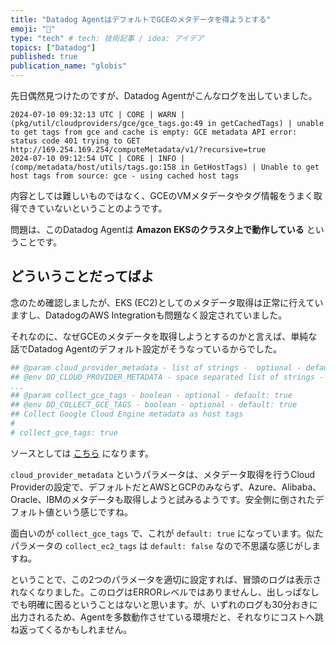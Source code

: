 ```yaml
---
title: "Datadog AgentはデフォルトでGCEのメタデータを得ようとする"
emoji: "🐾"
type: "tech" # tech: 技術記事 / idea: アイデア
topics: ["Datadog"]
published: true
publication_name: "globis"
---
```


先日偶然見つけたのですが、Datadog Agentがこんなログを出していました。

```
2024-07-10 09:32:13 UTC | CORE | WARN | (pkg/util/cloudproviders/gce/gce_tags.go:49 in getCachedTags) | unable to get tags from gce and cache is empty: GCE metadata API error: status code 401 trying to GET http://169.254.169.254/computeMetadata/v1/?recursive=true
2024-07-10 09:12:54 UTC | CORE | INFO | (comp/metadata/host/utils/tags.go:158 in GetHostTags) | Unable to get host tags from source: gce - using cached host tags
```

内容としては難しいものではなく、GCEのVMメタデータやタグ情報をうまく取得できていないということのようです。

問題は、このDatadog Agentは **Amazon EKSのクラスタ上で動作している** ということです。

## どういうことだってばよ

念のため確認しましたが、EKS (EC2)としてのメタデータ取得は正常に行えていますし、DatadogのAWS Integrationも問題なく設定されていました。

それなのに、なぜGCEのメタデータを取得しようとするのかと言えば、単純な話でDatadog Agentのデフォルト設定がそうなっているからでした。

```yaml
## @param cloud_provider_metadata - list of strings -  optional - default: ["aws", "gcp", "azure", "alibaba", "oracle", "ibm"]
## @env DD_CLOUD_PROVIDER_METADATA - space separated list of strings - optional - default: aws gcp azure alibaba oracle ibm
...
## @param collect_gce_tags - boolean - optional - default: true
## @env DD_COLLECT_GCE_TAGS - boolean - optional - default: true
## Collect Google Cloud Engine metadata as host tags
#
# collect_gce_tags: true
```

ソースとしては [こちら](https://github.com/DataDog/datadog-agent/blob/78ca7aad3407f9202fc0ae3f81623907a9e32691/pkg/config/config_template.yaml#L345-L422) になります。

`cloud_provider_metadata` というパラメータは、メタデータ取得を行うCloud Providerの設定で、デフォルトだとAWSとGCPのみならず、Azure、Alibaba、Oracle、IBMのメタデータも取得しようと試みるようです。安全側に倒されたデフォルト値という感じですね。

面白いのが `collect_gce_tags` で、これが `default: true` になっています。似たパラメータの `collect_ec2_tags` は `default: false` なので不思議な感じがしますね。

ということで、この2つのパラメータを適切に設定すれば、冒頭のログは表示されなくなりました。このログはERRORレベルではありませんし、出しっぱなしでも明確に困るということはないと思います。が、いずれのログも30分おきに出力されるため、Agentを多数動作させている環境だと、それなりにコストへ跳ね返ってくるかもしれません。
